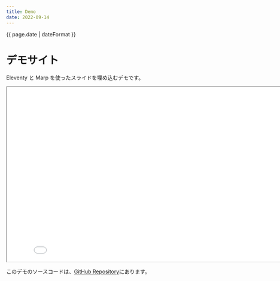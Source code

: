 ```yaml
---
title: Demo
date: 2022-09-14
---
```

{{ page.date | dateFormat }}

# デモサイト

Eleventy と Marp を使ったスライドを埋め込むデモです。

<iframe src="/presentation/2022/09/14/introduction-of-functional-programming/" width="832px" height="468px" class="slide"></iframe>

このデモのソースコードは、[GitHub Repository](https://github.com/takesection/presentation)にあります。
